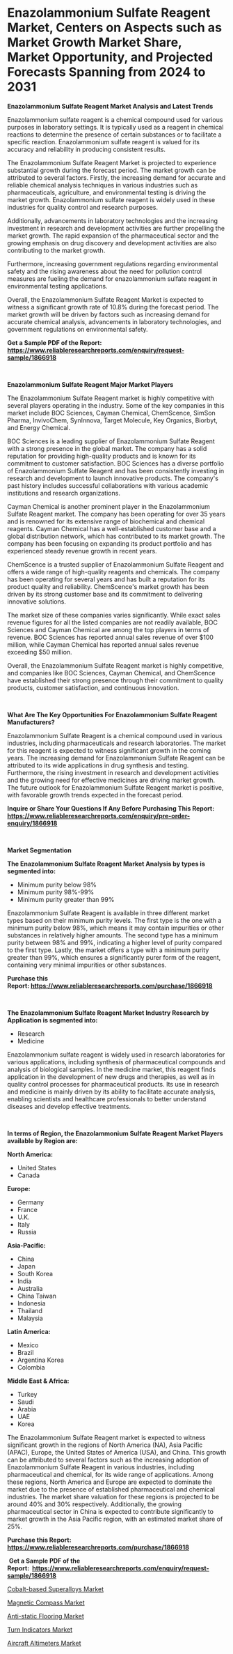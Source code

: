 <p><h1>Enazolammonium Sulfate Reagent Market, Centers on Aspects such as Market Growth Market Share, Market Opportunity, and Projected Forecasts Spanning from 2024 to 2031</h1></p><p><strong>Enazolammonium Sulfate Reagent Market Analysis and Latest Trends</strong></p>
<p><p>Enazolammonium sulfate reagent is a chemical compound used for various purposes in laboratory settings. It is typically used as a reagent in chemical reactions to determine the presence of certain substances or to facilitate a specific reaction. Enazolammonium sulfate reagent is valued for its accuracy and reliability in producing consistent results.</p><p>The Enazolammonium Sulfate Reagent Market is projected to experience substantial growth during the forecast period. The market growth can be attributed to several factors. Firstly, the increasing demand for accurate and reliable chemical analysis techniques in various industries such as pharmaceuticals, agriculture, and environmental testing is driving the market growth. Enazolammonium sulfate reagent is widely used in these industries for quality control and research purposes.</p><p>Additionally, advancements in laboratory technologies and the increasing investment in research and development activities are further propelling the market growth. The rapid expansion of the pharmaceutical sector and the growing emphasis on drug discovery and development activities are also contributing to the market growth.</p><p>Furthermore, increasing government regulations regarding environmental safety and the rising awareness about the need for pollution control measures are fueling the demand for enazolammonium sulfate reagent in environmental testing applications.</p><p>Overall, the Enazolammonium Sulfate Reagent Market is expected to witness a significant growth rate of 10.8% during the forecast period. The market growth will be driven by factors such as increasing demand for accurate chemical analysis, advancements in laboratory technologies, and government regulations on environmental safety.</p></p>
<p><strong>Get a Sample PDF of the Report:&nbsp; <a href="https://www.reliableresearchreports.com/enquiry/request-sample/1866918">https://www.reliableresearchreports.com/enquiry/request-sample/1866918</a></strong></p>
<p>&nbsp;</p>
<p><strong>Enazolammonium Sulfate Reagent Major Market Players</strong></p>
<p><p>The Enazolammonium Sulfate Reagent market is highly competitive with several players operating in the industry. Some of the key companies in this market include BOC Sciences, Cayman Chemical, ChemScence, SimSon Pharma, InvivoChem, SynInnova, Target Molecule, Key Organics, Biorbyt, and Energy Chemical.</p><p>BOC Sciences is a leading supplier of Enazolammonium Sulfate Reagent with a strong presence in the global market. The company has a solid reputation for providing high-quality products and is known for its commitment to customer satisfaction. BOC Sciences has a diverse portfolio of Enazolammonium Sulfate Reagent and has been consistently investing in research and development to launch innovative products. The company's past history includes successful collaborations with various academic institutions and research organizations. </p><p>Cayman Chemical is another prominent player in the Enazolammonium Sulfate Reagent market. The company has been operating for over 35 years and is renowned for its extensive range of biochemical and chemical reagents. Cayman Chemical has a well-established customer base and a global distribution network, which has contributed to its market growth. The company has been focusing on expanding its product portfolio and has experienced steady revenue growth in recent years.</p><p>ChemScence is a trusted supplier of Enazolammonium Sulfate Reagent and offers a wide range of high-quality reagents and chemicals. The company has been operating for several years and has built a reputation for its product quality and reliability. ChemScence's market growth has been driven by its strong customer base and its commitment to delivering innovative solutions.</p><p>The market size of these companies varies significantly. While exact sales revenue figures for all the listed companies are not readily available, BOC Sciences and Cayman Chemical are among the top players in terms of revenue. BOC Sciences has reported annual sales revenue of over $100 million, while Cayman Chemical has reported annual sales revenue exceeding $50 million.</p><p>Overall, the Enazolammonium Sulfate Reagent market is highly competitive, and companies like BOC Sciences, Cayman Chemical, and ChemScence have established their strong presence through their commitment to quality products, customer satisfaction, and continuous innovation.</p></p>
<p>&nbsp;</p>
<p><strong>What Are The Key Opportunities For Enazolammonium Sulfate Reagent Manufacturers?</strong></p>
<p><p>Enazolammonium Sulfate Reagent is a chemical compound used in various industries, including pharmaceuticals and research laboratories. The market for this reagent is expected to witness significant growth in the coming years. The increasing demand for Enazolammonium Sulfate Reagent can be attributed to its wide applications in drug synthesis and testing. Furthermore, the rising investment in research and development activities and the growing need for effective medicines are driving market growth. The future outlook for Enazolammonium Sulfate Reagent market is positive, with favorable growth trends expected in the forecast period.</p></p>
<p><strong>Inquire or Share Your Questions If Any Before Purchasing This Report: <a href="https://www.reliableresearchreports.com/enquiry/pre-order-enquiry/1866918">https://www.reliableresearchreports.com/enquiry/pre-order-enquiry/1866918</a></strong></p>
<p>&nbsp;</p>
<p><strong>Market Segmentation</strong></p>
<p><strong>The Enazolammonium Sulfate Reagent Market Analysis by types is segmented into:</strong></p>
<p><ul><li>Minimum purity below 98%</li><li>Minimum purity 98%-99%</li><li>Minimum purity greater than 99%</li></ul></p>
<p><p>Enazolammonium Sulfate Reagent is available in three different market types based on their minimum purity levels. The first type is the one with a minimum purity below 98%, which means it may contain impurities or other substances in relatively higher amounts. The second type has a minimum purity between 98% and 99%, indicating a higher level of purity compared to the first type. Lastly, the market offers a type with a minimum purity greater than 99%, which ensures a significantly purer form of the reagent, containing very minimal impurities or other substances.</p></p>
<p><strong>Purchase this Report:&nbsp;<a href="https://www.reliableresearchreports.com/purchase/1866918">https://www.reliableresearchreports.com/purchase/1866918</a></strong></p>
<p>&nbsp;</p>
<p><strong>The Enazolammonium Sulfate Reagent Market Industry Research by Application is segmented into:</strong></p>
<p><ul><li>Research</li><li>Medicine</li></ul></p>
<p><p>Enazolammonium sulfate reagent is widely used in research laboratories for various applications, including synthesis of pharmaceutical compounds and analysis of biological samples. In the medicine market, this reagent finds application in the development of new drugs and therapies, as well as in quality control processes for pharmaceutical products. Its use in research and medicine is mainly driven by its ability to facilitate accurate analysis, enabling scientists and healthcare professionals to better understand diseases and develop effective treatments.</p></p>
<p>&nbsp;</p>
<p><strong>In terms of Region, the Enazolammonium Sulfate Reagent Market Players available by Region are:</strong></p>
<p>
    <p> <strong> North America: </strong>
        <ul>
            <li>United States</li>
            <li>Canada</li>
        </ul>
        </p> 
    <p> <strong> Europe: </strong>
        <ul>
            <li>Germany</li>
            <li>France</li>
            <li>U.K.</li>
            <li>Italy</li>
            <li>Russia</li>
        </ul>
        </p> 
    <p> <strong> Asia-Pacific: </strong>
        <ul>
            <li>China</li>
            <li>Japan</li>
            <li>South Korea</li>
            <li>India</li>
            <li>Australia</li>
            <li>China Taiwan</li>
            <li>Indonesia</li>
            <li>Thailand</li>
            <li>Malaysia</li>
        </ul>
        </p> 
    <p> <strong> Latin America: </strong>
        <ul>
            <li>Mexico</li>
            <li>Brazil</li>
            <li>Argentina Korea</li>
            <li>Colombia</li>
        </ul>
        </p> 
    <p> <strong> Middle East & Africa: </strong>
        <ul>
            <li>Turkey</li>
            <li>Saudi</li>
            <li>Arabia</li>
            <li>UAE</li>
            <li>Korea</li>
        </ul>
    </p>
    </p>
<p><p>The Enazolammonium Sulfate Reagent market is expected to witness significant growth in the regions of North America (NA), Asia Pacific (APAC), Europe, the United States of America (USA), and China. This growth can be attributed to several factors such as the increasing adoption of Enazolammonium Sulfate Reagent in various industries, including pharmaceutical and chemical, for its wide range of applications. Among these regions, North America and Europe are expected to dominate the market due to the presence of established pharmaceutical and chemical industries. The market share valuation for these regions is projected to be around 40% and 30% respectively. Additionally, the growing pharmaceutical sector in China is expected to contribute significantly to market growth in the Asia Pacific region, with an estimated market share of 25%.</p></p>
<p><strong>Purchase this Report: <a href="https://www.reliableresearchreports.com/purchase/1866918">https://www.reliableresearchreports.com/purchase/1866918</a></strong></p>
<p>&nbsp;<strong>Get a Sample PDF of the Report:&nbsp;&nbsp;<a href="https://www.reliableresearchreports.com/enquiry/request-sample/1866918">https://www.reliableresearchreports.com/enquiry/request-sample/1866918</a></strong></p>
<p><strong></strong></p>
<p><p><a href="https://github.com/Chiragrp23/Market-Research-Report-List-2/blob/main/cobalt-based-superalloys-market.md">Cobalt-based Superalloys Market</a></p><p><a href="https://www.linkedin.com/pulse/magnetic-compass-market-size-share-amp-trends-analysis-ugmje/">Magnetic Compass Market</a></p><p><a href="https://github.com/Chiragrp22/Market-Research-Report-List-2/blob/main/anti-static-flooring-market.md">Anti-static Flooring Market</a></p><p><a href="https://www.linkedin.com/pulse/turn-indicators-market-size-2023-2030-global-industrial-analysis-5rfnc/">Turn Indicators Market</a></p><p><a href="https://www.linkedin.com/pulse/aircraft-altimeters-market-size-share-global-analysis-report-ibuje/">Aircraft Altimeters Market</a></p></p>